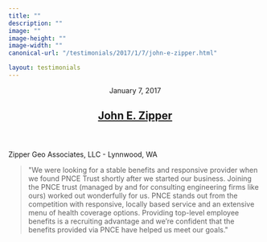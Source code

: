 ```yaml
---
title: ""
description: ""
image: ""
image-height: ""
image-width: ""
canonical-url: "/testimonials/2017/1/7/john-e-zipper.html"

layout: testimonials
---
```

  <div class="container main-body">
    <div class="row">
      <div class="col-12">
        <article class="testimony">
          <header>
            <div class="dateline">
              <time class="published" datetime="2017-01-07">January 7, 2017</time>
              <time class="updated" datetime="2017-01-07"></time>
            </div>
            <h1>
              <a href="/testimonials/2017/1/7/john-e-zipper.html" rel="bookmark">John E. Zipper</a>
            </h1>
          </header>
          <div class="content">
            <p>Zipper Geo Associates, LLC - Lynnwood, WA</p>
            <blockquote>"We were looking for a stable benefits and responsive provider when we found PNCE Trust
              shortly after we started our business. Joining the PNCE trust (managed by and for consulting
              engineering firms like ours) worked out wonderfully for us. PNCE stands out from the
              competition with responsive, locally based service and an extensive menu of health coverage
              options. Providing top-level employee benefits is a recruiting advantage and we’re confident
              that the benefits provided via PNCE have helped us meet our goals."</blockquote>
          </div>
        </article>
    </div>
  </div>